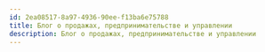 ```yaml
---
id: 2ea08517-8a97-4936-90ee-f13ba6e75788
title: Блог о продажах, предпринимательстве и управлении
description: Блог о продажах, предпринимательстве и управлении
---
```

